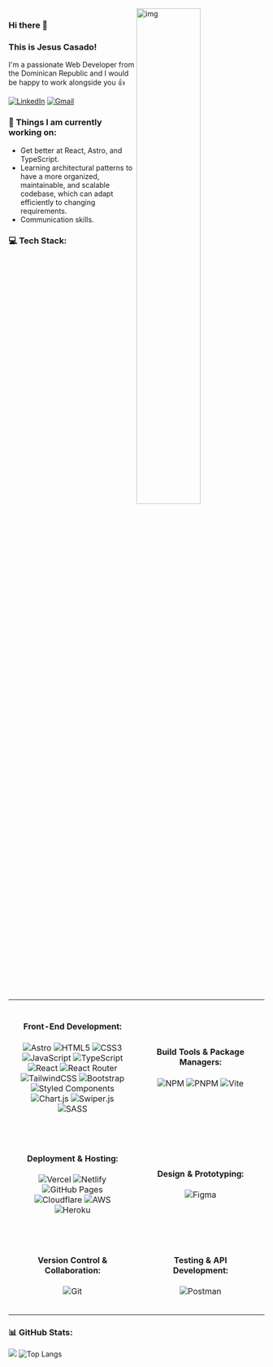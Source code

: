 <img align="right" alt="img" src="https://cdn.pixabay.com/photo/2021/04/04/07/49/laptop-svg-6149345_960_720.png" width="50%" height="auto" />

<h3>Hi there 👋 </h3>
<h3>This is Jesus Casado!</h3>
<p>I'm a passionate Web Developer from the Dominican Republic and I would be happy to work alongside you 👍</p>

[![LinkedIn](https://img.shields.io/badge/LinkedIn-%230077B5.svg?logo=linkedin&logoColor=white)](https://www.linkedin.com/in/jesus-e-casado-67a725279/)
[![Gmail](https://img.shields.io/badge/-Gmail-c14438?style=flat&logo=Gmail&logoColor=white)](mailto:esmilcasado901@gmail.com)

<div>
  <h3>🌱 Things I am currently working on:</h3>
  <ul>
    <li>Get better at React, Astro, and TypeScript.</li>
    <li>Learning architectural patterns to have a more organized, maintainable, and scalable codebase, which can adapt efficiently to changing requirements.</li>
    <li>Communication skills.</li>
  </ul>

  <h3>💻 Tech Stack:</h3>
  <table style="border-collapse: collapse; width: 100%;">
    <colgroup>
      <col style="width: 50%;">
      <col style="width: 50%;">
    </colgroup>
    <tr>
      <td style="text-align: center; padding: 20px;">
        <h4>Front-End Development:</h4>
        <p>
          <img src="https://img.shields.io/badge/astro-%232C2052.svg?style=for-the-badge&logo=astro&logoColor=white" alt="Astro"/>
          <img src="https://img.shields.io/badge/html5-%23E34F26.svg?style=for-the-badge&logo=html5&logoColor=white" alt="HTML5"/>
          <img src="https://img.shields.io/badge/css3-%231572B6.svg?style=for-the-badge&logo=css3&logoColor=white" alt="CSS3"/>
          <img src="https://img.shields.io/badge/javascript-%23323330.svg?style=for-the-badge&logo=javascript&logoColor=%23F7DF1E" alt="JavaScript"/>
          <img src="https://img.shields.io/badge/typescript-%23007ACC.svg?style=for-the-badge&logo=typescript&logoColor=white" alt="TypeScript"/>
          <img src="https://img.shields.io/badge/react-%2320232a.svg?style=for-the-badge&logo=react&logoColor=%2361DAFB" alt="React"/>
          <img src="https://img.shields.io/badge/React_Router-CA4245?style=for-the-badge&logo=react-router&logoColor=white" alt="React Router"/>
          <img src="https://img.shields.io/badge/tailwindcss-%2338B2AC.svg?style=for-the-badge&logo=tailwind-css&logoColor=white" alt="TailwindCSS"/>
          <img src="https://img.shields.io/badge/bootstrap-%23563D7C.svg?style=for-the-badge&logo=bootstrap&logoColor=white" alt="Bootstrap"/>
          <img src="https://img.shields.io/badge/styled--components-DB7093?style=for-the-badge&logo=styled-components&logoColor=white" alt="Styled Components"/>
          <img src="https://img.shields.io/badge/chart.js-F5788D.svg?style=for-the-badge&logo=chart.js&logoColor=white" alt="Chart.js"/>
          <img src="https://img.shields.io/badge/swiper-%2300457C.svg?style=for-the-badge&logo=swiper&logoColor=white" alt="Swiper.js"/>
          <img src="https://img.shields.io/badge/SASS-hotpink.svg?style=for-the-badge&logo=SASS&logoColor=white" alt="SASS"/>
        </p>
      </td>
      <td style="text-align: center; padding: 20px;">
        <h4>Build Tools & Package Managers:</h4>
        <p>
          <img src="https://img.shields.io/badge/NPM-%23000000.svg?style=for-the-badge&logo=npm&logoColor=white" alt="NPM"/>
          <img src="https://img.shields.io/badge/pnpm-%234a4a4a.svg?style=for-the-badge&logo=pnpm&logoColor=f69220" alt="PNPM"/>
          <img src="https://img.shields.io/badge/vite-%23646CFF.svg?style=for-the-badge&logo=vite&logoColor=white" alt="Vite"/>
        </p>
      </td>
    </tr>
    <tr>
      <td style="text-align: center; padding: 20px;">
        <h4>Deployment & Hosting:</h4>
        <p>
          <img src="https://img.shields.io/badge/vercel-%23000000.svg?style=for-the-badge&logo=vercel&logoColor=white" alt="Vercel"/>
          <img src="https://img.shields.io/badge/netlify-%23000000.svg?style=for-the-badge&logo=netlify&logoColor=#00C7B7" alt="Netlify"/>
          <img src="https://img.shields.io/badge/github%20pages-121013?style=for-the-badge&logo=github&logoColor=white" alt="GitHub Pages"/>
          <img src="https://img.shields.io/badge/Cloudflare-F38020?style=for-the-badge&logo=Cloudflare&logoColor=white" alt="Cloudflare"/>
          <img src="https://img.shields.io/badge/Amazon_AWS-232F3E?style=for-the-badge&logo=amazon-aws&logoColor=white" alt="AWS"/>
          <img src="https://img.shields.io/badge/Heroku-430098?style=for-the-badge&logo=heroku&logoColor=white" alt="Heroku"/>
</p>
</td>
<td style="text-align: center; padding: 20px;">
<h4>Design & Prototyping:</h4>
<p>
<img src="https://img.shields.io/badge/figma-%23F24E1E.svg?style=for-the-badge&logo=figma&logoColor=white" alt="Figma"/>
</p>
</td>
</tr>
<tr>
<td style="text-align: center; padding: 20px;">
<h4>Version Control & Collaboration:</h4>
<p>
<img src="https://img.shields.io/badge/git-%23F05033.svg?style=for-the-badge&logo=git&logoColor=white" alt="Git"/>
</p>
</td>
<td style="text-align: center; padding: 20px;">
<h4>Testing & API Development:</h4>
<p>
<img src="https://img.shields.io/badge/Postman-FF6C37?style=for-the-badge&logo=postman&logoColor=white" alt="Postman"/>
</p>
</td>
</tr>

  </table>
  <h3>📊 GitHub Stats:</h3>

  ![](https://github-readme-stats.vercel.app/api?username=Casadjes) 
  ![Top Langs](https://github-readme-stats.vercel.app/api/top-langs/?username=Casadjes&layout=compact)
